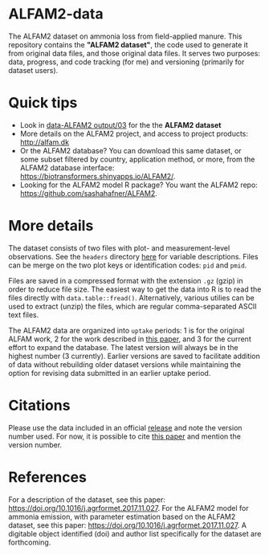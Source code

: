 # ALFAM2-data
The ALFAM2 dataset on ammonia loss from field-applied manure. This repository contains the **"ALFAM2 dataset"**, the code used to generate it from original data files, and those original data files. It serves two purposes: data, progress, and code tracking (for me) and versioning (primarily for dataset users). 

# Quick tips
* Look in [data-ALFAM2 output/03](https://github.com/sashahafner/ALFAM2-data/tree/dev/data-output/03) for the the **ALFAM2 dataset**
* More details on the ALFAM2 project, and access to project products: <http://alfam.dk>
* Or the ALFAM2 database? You can download this same dataset, or some subset filtered by country, application method, or more, from the ALFAM2 database interface: <https://biotransformers.shinyapps.io/ALFAM2/>. 
* Looking for the ALFAM2 model R package? You want the ALFAM2 repo: <https://github.com/sashahafner/ALFAM2>.

# More details
The dataset consists of two files with plot- and measurement-level observations.
See the `headers` directory [here](https://github.com/sashahafner/ALFAM2-data/tree/master/headers) for variable descriptions.
Files can be merge on the two plot keys or identification codes: `pid` and `pmid`.

Files are saved in a compressed format with the extension `.gz` (gzip) in order to reduce file size.
The easiest way to get the data into R is to read the files directly with `data.table::fread()`.
Alternatively, various utilies can be used to extract (unzip) the files, which are regular comma-separated ASCII text files.

The ALFAM2 data are organized into `uptake` periods: 1 is for the original ALFAM work, 2 for the work described in [this paper](https://doi.org/10.1016/j.agrformet.2017.11.027), and 3 for the current effort to expand the database.
The latest version will always be in the highest number (3 currently).
Earlier versions are saved to facilitate addition of data without rebuilding older dataset versions while maintaining the option for revising data submitted in an earlier uptake period.

# Citations
Please use the data included in an official [release](https://github.com/sashahafner/ALFAM2-data/releases) and note the version number used.
For now, it is possible to cite [this paper](https://doi.org/10.1016/j.agrformet.2017.11.027) and mention the version number. 

# References
For a description of the dataset, see this paper: <https://doi.org/10.1016/j.agrformet.2017.11.027>. For the ALFAM2 model for ammonia emission, with parameter estimation based on the ALFAM2 dataset, see this paper: <https://doi.org/10.1016/j.agrformet.2017.11.027>. 
A digitable object identified (doi) and author list specifically for the dataset are forthcoming.

